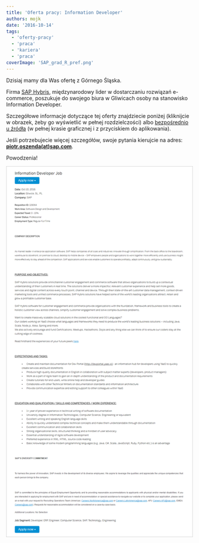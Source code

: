 ```yaml
---
title: 'Oferta pracy: Information Developer'
authors: mojk
date: '2016-10-14'
tags:
  - 'oferty-pracy'
  - 'praca'
  - 'kariera'
  - 'praca'
coverImage: 'SAP_grad_R_pref.png'
---
```


Dzisiaj mamy dla Was ofertę z Górnego Śląska.

<!--truncate-->

Firma [SAP Hybris](https://www.hybris.com/en/), międzynarodowy lider w
dostarczaniu rozwiązań e-commerce, poszukuje do swojego biura w Gliwicach osoby
na stanowisko Information Developer.

Szczegółowe informacje dotyczące tej oferty znajdziecie poniżej (kliknijcie w
obrazek, żeby go wyświetlić w pełnej rozdzielczości) albo
[bezpośrednio u źródła](https://jobs.sap.com/job/Gliwice-Information-Developer-Job-SL/328732301/?feedId=118400&utm_source=LinkedInJobPostings&utm_campaign=SAP_Linkedin)
(w pełnej krasie graficznej i z przyciskiem do aplikowania).

Jeśli potrzebujecie więcej szczegółów, swoje pytania kierujcie na adres:
**[piotr.oszenda(at)sap.com](mailto:piotr.oszenda@sap.com)**.

Powodzenia!

[![inf_dev_sap_gliwice](images/inf_dev_sap_gliwice.png)](http://techwriter.pl/wp-content/uploads/2016/10/inf_dev_sap_gliwice.png)
